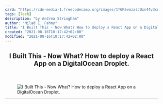 ```yaml
---
card: "https://cdn-media-1.freecodecamp.org/images/1*6K5vmzalJUxn44v3cm6wBw.jpeg"
tags: [Tech]
description: "by Andrea Stringham"
author: "Milad E. Fahmy"
title: "I Built This - Now What? How to deploy a React App on a DigitalOcean Droplet."
created: "2021-08-16T10:17:42+02:00"
modified: "2021-08-16T10:17:42+02:00"
---
```

<div class="site-wrapper">
<main id="site-main" class="site-main outer">
<div class="inner">
<article class="post-full post tag-tech tag-web-development tag-tutorial tag-react tag-programming ">
<header class="post-full-header">
<h1 class="post-full-title">I Built This - Now What? How to deploy a React App on a DigitalOcean Droplet.</h1>
</header>
<figure class="post-full-image">
<picture>
<source media="(max-width: 700px)" sizes="1px" srcset="data:image/gif;base64,R0lGODlhAQABAIAAAAAAAP///yH5BAEAAAAALAAAAAABAAEAAAIBRAA7 1w">
<source media="(min-width: 701px)" sizes="(max-width: 800px) 400px,
(max-width: 1170px) 700px,
1400px" srcset="https://cdn-media-1.freecodecamp.org/images/1*6K5vmzalJUxn44v3cm6wBw.jpeg 300w,
https://cdn-media-1.freecodecamp.org/images/1*6K5vmzalJUxn44v3cm6wBw.jpeg 600w,
https://cdn-media-1.freecodecamp.org/images/1*6K5vmzalJUxn44v3cm6wBw.jpeg 1000w,
https://cdn-media-1.freecodecamp.org/images/1*6K5vmzalJUxn44v3cm6wBw.jpeg 2000w">
<img onerror="this.style.display='none'" src="https://cdn-media-1.freecodecamp.org/images/1*6K5vmzalJUxn44v3cm6wBw.jpeg" alt="I Built This - Now What? How to deploy a React App on a DigitalOcean Droplet.">
</picture>
</figure>
<section class="post-full-content">
<div class="post-content medium-migrated-article">
</div>
<hr>
</section>
</article>
</div>
</main>
</div>
<!-- Google Tag Manager (noscript) -->
<!-- End Google Tag Manager (noscript) -->

